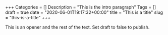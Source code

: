 +++
Categories = []
Description = "This is the intro paragraph"
Tags = []
draft = true
date = "2020-06-01T19:17:32+00:00"
title = "This is a title"
slug = "this-is-a-title"
+++

This is an opener and the rest of the text. Set draft to false to publish.


